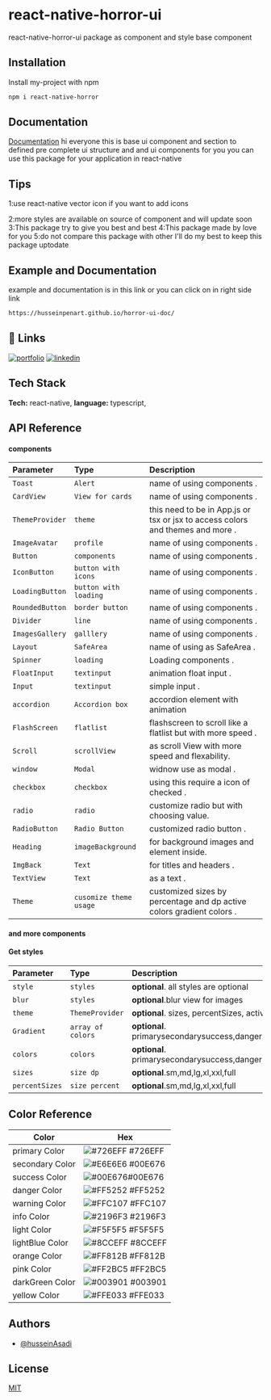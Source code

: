 # react-native-horror-ui

react-native-horror-ui package as component and style base component

## Installation

Install my-project with npm

```bash
npm i react-native-horror
```

## Documentation

[Documentation](https://linktodocumentation) hi everyone this is base ui
component and section to defined pre complete ui structure and and ui components
for you you can use this package for your application in react-native

## Tips

1:use react-native vector icon if you want to add icons

2:more styles are available on source of component and will update soon 3:This
package try to give you best and best 4:This package made by love for you 5:do
not compare this package with other I'll do my best to keep this package
uptodate

## Example and Documentation

example and documentation is in this link or you can click on in right side link

```bash
https://husseinpenart.github.io/horror-ui-doc/
```

## 🔗 Links

[![portfolio](https://img.shields.io/badge/my_portfolio-000?style=for-the-badge&logo=ko-fi&logoColor=white)](https://huabb.ir)
[![linkedin](https://img.shields.io/badge/linkedin-0A66C2?style=for-the-badge&logo=linkedin&logoColor=white)](https://www.linkedin.com/in/hussain-asadi-1157221b9/)

## Tech Stack

**Tech:** react-native, **language:** typescript,

## API Reference

#### components

| Parameter       | Type                   | Description                                                                    |
| :-------------- | :--------------------- | :----------------------------------------------------------------------------- |
| `Toast`         | `Alert`                | name of using components .                                                     |
| `CardView`      | `View for cards`       | name of using components .                                                     |
| `ThemeProvider` | `theme`                | this need to be in App.js or tsx or jsx to access colors and themes and more . |
| `ImageAvatar`   | `profile`              | name of using components .                                                     |
| `Button`        | `components`           | name of using components .                                                     |
| `IconButton`    | `button with icons`    | name of using components .                                                     |
| `LoadingButton` | `button with loading`  | name of using components .                                                     |
| `RoundedButton` | `border button`        | name of using components .                                                     |
| `Divider`       | `line`                 | name of using components .                                                     |
| `ImagesGallery` | `galllery`             | name of using components .                                                     |
| `Layout`        | `SafeArea`             | name of using as SafeArea .                                                    |
| `Spinner`       | `loading`              | Loading components .                                                           |
| `FloatInput`    | `textinput`            | animation float input .                                                        |
| `Input`         | `textinput`            | simple input .                                                                 |
| `accordion`     | `Accordion box `       | accordion element with animation                                               |
| `FlashScreen`   | `flatlist`             | flashscreen to scroll like a flatlist but with more speed .                    |
| `Scroll`        | `scrollView`           | as scroll View with more speed and flexability.                                |
| `window`        | `Modal`                | widnow use as modal .                                                          |
| `checkbox`      | `checkbox`             | using this require a icon of checked .                                         |
| `radio`         | `radio`                | customize radio but with choosing value.                                       |
| `RadioButton`   | `Radio Button`         | customized radio button .                                                      |
| `Heading`       | `imageBackground`      | for background images and element inside.                                      |
| `ImgBack`       | `Text`                 | for titles and headers .                                                       |
| `TextView`      | `Text`                 | as a text .                                                                    |
| `Theme`         | `cusomize theme usage` | customized sizes by percentage and dp active colors gradient colors .          |

#### and more components

#### Get styles

| Parameter      | Type              | Description                                                          |
| :------------- | :---------------- | :------------------------------------------------------------------- |
| `style`        | `styles`          | **optional**. all styles are optional                                |
| `blur`         | `styles`          | **optional**.blur view for images                                    |
| `theme`        | `ThemeProvider`   | **optional**. sizes, percentSizes, activeColors, Gradient            |
| `Gradient`     | `array of colors` | **optional**. primarysecondarysuccess,danger,warning,info,light,dark |
| `colors`       | `colors`          | **optional**. primarysecondarysuccess,danger,warning,info,light,dark |
| `sizes`        | `size dp`         | **optional**.sm,md,lg,xl,xxl,full                                    |
| `percentSizes` | `size percent`    | **optional**.sm,md,lg,xl,xxl,full                                    |

## Color Reference

| Color           | Hex                                                              |
| --------------- | ---------------------------------------------------------------- |
| primary Color   | ![#726EFF](https://via.placeholder.com/10/726EFF?text=+) #726EFF |
| secondary Color | ![#E6E6E6](https://via.placeholder.com/10/00E676?text=+) #00E676 |
| success Color   | ![#00E676](https://via.placeholder.com/10/00E676?text=+)#00E676  |
| danger Color    | ![#FF5252](https://via.placeholder.com/10/FF5252?text=+) #FF5252 |
| warning Color   | ![#FFC107](https://via.placeholder.com/10/FFC107?text=+) #FFC107 |
| info Color      | ![#2196F3](https://via.placeholder.com/10/2196F3?text=+) #2196F3 |
| light Color     | ![#F5F5F5](https://via.placeholder.com/10/F5F5F5?text=+) #F5F5F5 |
| lightBlue Color | ![#8CCEFF](https://via.placeholder.com/10/8CCEFF?text=+) #8CCEFF |
| orange Color    | ![#FF812B](https://via.placeholder.com/10/FF812B?text=+) #FF812B |
| pink Color      | ![#FF2BC5](https://via.placeholder.com/10/FF2BC5?text=+) #FF2BC5 |
| darkGreen Color | ![#003901](https://via.placeholder.com/10/003901?text=+) #003901 |
| yellow Color    | ![#FFE033](https://via.placeholder.com/10/FFE033?text=+) #FFE033 |

## Authors

- [@husseinAsadi](https://huabb.ir)

## License

[MIT](https://choosealicense.com/licenses/mit/)
